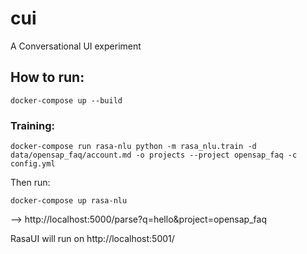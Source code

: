 # cui
A Conversational UI experiment


## How to run:

```docker-compose up --build```


### Training:
 
```docker-compose run rasa-nlu python -m rasa_nlu.train -d data/opensap_faq/account.md -o projects --project opensap_faq -c config.yml```

Then run:

```docker-compose up rasa-nlu```

--> http://localhost:5000/parse?q=hello&project=opensap_faq

RasaUI will run on http://localhost:5001/